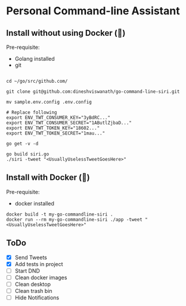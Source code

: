 # Personal Command-line Assistant


## Install without using Docker (🤨)

Pre-requisite:
 - Golang installed
 - git
```

cd ~/go/src/github.com/

git clone git@github.com:dineshviswanath/go-command-line-siri.git

mv sample.env.config .env.config

# Replace following 
export ENV_TWT_CONSUMER_KEY="3yBdRC..."
export ENV_TWT_CONSUMER_SECRET="1AButlZjbaD..."
export ENV_TWT_TOKEN_KEY="18602..."
export ENV_TWT_TOKEN_SECRET="1mau..."

go get -v -d

go build siri.go
./siri -tweet "<UsuallyUselessTweetGoesHere>"
```


## Install with Docker (🤩)

Pre-requisite:
 - docker installed

```
docker build -t my-go-commandline-siri .
docker run --rm my-go-commandline-siri ./app -tweet "<UsuallyUselessTweetGoesHere>"
```


## ToDo
- [x] Send Tweets
- [x] Add tests in project
- [ ] Start DND
- [ ] Clean docker images
- [ ] Clean desktop
- [ ] Clean trash bin
- [ ] Hide Notifications
